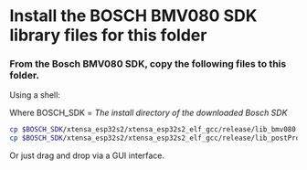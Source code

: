 # Install the BOSCH BMV080 SDK library files for this folder

### From the Bosch BMV080 SDK, copy the following files to this folder.

Using a shell:

Where BOSCH_SDK = *The install directory of the downloaded Bosch SDK*

```sh
cp $BOSCH_SDK/xtensa_esp32s2/xtensa_esp32s2_elf_gcc/release/lib_bmv080.a   lib_bmv080.a
cp $BOSCH_SDK/xtensa_esp32s2/xtensa_esp32s2_elf_gcc/release/lib_postProcessor.a   lib_postProcessor.a
```

Or just drag and drop via a GUI interface.
